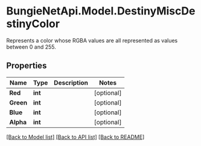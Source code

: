 # BungieNetApi.Model.DestinyMiscDestinyColor
Represents a color whose RGBA values are all represented as values between 0 and 255.
## Properties

Name | Type | Description | Notes
------------ | ------------- | ------------- | -------------
**Red** | **int** |  | [optional] 
**Green** | **int** |  | [optional] 
**Blue** | **int** |  | [optional] 
**Alpha** | **int** |  | [optional] 

[[Back to Model list]](../README.md#documentation-for-models) [[Back to API list]](../README.md#documentation-for-api-endpoints) [[Back to README]](../README.md)

